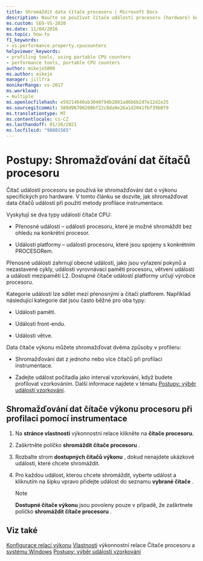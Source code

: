 ```yaml
---
title: Shromáždit data čítače procesoru | Microsoft Docs
description: Naučte se používat čítače událostí procesoru (hardware) ke shromažďování dat o výkonu specifických pro hardware. Tento článek obsahuje seznam různých typů událostí.
ms.custom: SEO-VS-2020
ms.date: 11/04/2016
ms.topic: how-to
f1_keywords:
- vs.performance.property.cpucounters
helpviewer_keywords:
- profiling tools, using portable CPU counters
- performance tools, portable CPU counters
author: mikejo5000
ms.author: mikejo
manager: jillfra
monikerRange: vs-2017
ms.workload:
- multiple
ms.openlocfilehash: e59214640ab3048f94b2801ad6b6b2d7e12d2e25
ms.sourcegitcommit: 589d96700208bf22c8da9e26a1d2041fbf39b8f9
ms.translationtype: MT
ms.contentlocale: cs-CZ
ms.lasthandoff: 01/26/2021
ms.locfileid: "98801565"
---
```

# <a name="how-to-collect-cpu-counter-data"></a>Postupy: Shromažďování dat čítačů procesoru

Čítač událostí procesoru se používá ke shromažďování dat o výkonu specifických pro hardware. V tomto článku se dozvíte, jak shromažďovat data čítačů událostí při použití metody profilace instrumentace.

Vyskytují se dva typy událostí čítače CPU:

- Přenosné události – události procesoru, které je možné shromáždit bez ohledu na konkrétní procesor.

- Události platformy – události procesoru, které jsou spojeny s konkrétním PROCESORem.

Přenosné události zahrnují obecné události, jako jsou vyřazení pokynů a nezastavené cykly, události vyrovnávací paměti procesoru, větvení události a události mezipaměti L2. Dostupné čítače událostí platformy určují výrobce procesoru.

Kategorie událostí lze sdílet mezi přenosnými a čítači platforem. Například následující kategorie dat jsou často běžné pro oba typy:

- Události paměti.

- Události front-endu.

- Události větve.

Data čítače výkonu můžete shromažďovat dvěma způsoby v profileru:

- Shromažďování dat z jednoho nebo více čítačů při profilaci instrumentace.

- Zadejte událost počítadla jako interval vzorkování, když budete profilovat vzorkováním. Další informace najdete v tématu [Postupy: výběr událostí vzorkování](../profiling/how-to-choose-sampling-events.md).

## <a name="to-collect-cpu-performance-counter-data-when-you-profile-by-instrumentation"></a>Shromažďování dat čítače výkonu procesoru při profilaci pomocí instrumentace

1. Na **stránce vlastností** výkonnostní relace klikněte na **čítače procesoru.**

2. Zaškrtněte políčko **shromáždit čítače procesoru** .

3. Rozbalte strom **dostupných čítačů výkonu** , dokud nenajdete ukázkové události, které chcete shromáždit.

4. Pro každou událost, kterou chcete shromáždit, vyberte událost a kliknutím na šipku vpravo přidejte událost do seznamu **vybrané čítače** .

    > [!NOTE]
    > **Dostupné čítače výkonu** jsou povoleny pouze v případě, že zaškrtnete políčko **shromáždit čítače procesoru** .

## <a name="see-also"></a>Viz také

[Konfigurace relací výkonu](../profiling/configuring-performance-sessions.md) 
 [Vlastnosti](../profiling/performance-session-properties.md) 
 výkonnostní relace Čítače procesoru a [systému Windows](../profiling/cpu-and-windows-counters.md) 
 [Postupy: výběr událostí vzorkování](../profiling/how-to-choose-sampling-events.md)
